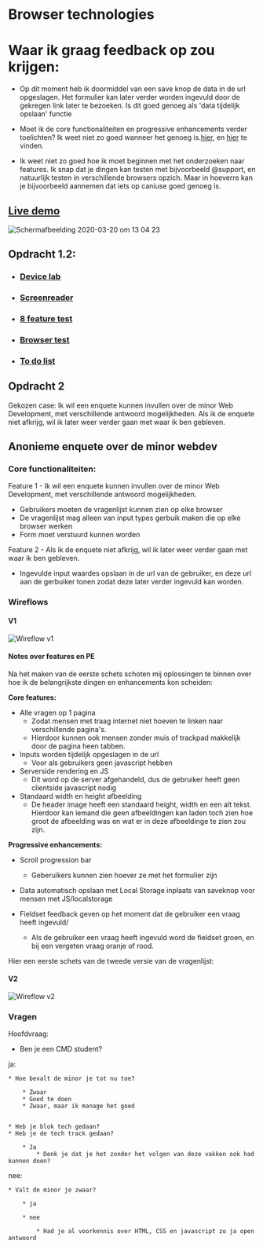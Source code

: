 # Browser technologies

# Waar ik graag feedback op zou krijgen:

* Op dit moment heb ik doormiddel van een save knop de data in de url opgeslagen. Het formulier kan later verder worden ingevuld door de gekregen link later te bezoeken. Is dit goed genoeg als 'data tijdelijk opslaan' functie

* Moet ik de core functionaliteiten en progressive enhancements verder toelichten? Ik weet niet zo goed wanneer het genoeg is.[hier](https://github.com/CountNick/browser-technologies-1920#anonieme-enquete-over-de-minor-webdev), en [hier](https://github.com/CountNick/browser-technologies-1920#notes-over-features-en-pe) te vinden.

* Ik weet niet zo goed hoe ik moet beginnen met het onderzoeken naar features. Ik snap dat je dingen kan testen met bijvoorbeeld @support, en natuurlijk testen in verschillende browsers opzich. Maar in hoeverre kan je bijvoorbeeld aannemen dat iets op caniuse goed genoeg is.

## [Live demo](https://webdev-enquete.herokuapp.com/)

![Schermafbeelding 2020-03-20 om 13 04 23](https://user-images.githubusercontent.com/47485018/77162064-684c3c80-6aab-11ea-9784-2d98f6666524.png)


## Opdracht 1.2:

* ### [Device lab](https://github.com/CountNick/browser-technologies-1920#device-lab-1)
* ### [Screenreader](https://github.com/CountNick/browser-technologies-1920#screenreader-1)
* ### [8 feature test](https://github.com/CountNick/browser-technologies-1920#8-feature-test-1)
* ### [Browser test](https://github.com/CountNick/browser-technologies-1920#browser-test-1)
* ### [To do list](https://github.com/CountNick/browser-technologies-1920#to-do-list-1)

## Opdracht 2 

Gekozen case: Ik wil een enquete kunnen invullen over de minor Web Development, met verschillende antwoord mogelijkheden. Als ik de enquete niet afkrijg, wil ik later weer verder gaan met waar ik ben gebleven.

## Anonieme enquete over de minor webdev

### Core functionaliteiten: 

Feature 1 - Ik wil een enquete kunnen invullen over de minor Web Development, met verschillende antwoord mogelijkheden.

* Gebruikers moeten de vragenlijst kunnen zien op elke browser
* De vragenlijst mag alleen van input types gerbuik maken die op elke browser werken
* Form moet verstuurd kunnen worden

Feature 2 - Als ik de enquete niet afkrijg, wil ik later weer verder gaan met waar ik ben gebleven.

* Ingevulde input waardes opslaan in de url van de gebruiker, en deze url aan de gerbuiker tonen zodat deze later verder ingevuld kan worden.

### Wireflows

#### V1
![Wireflow v1](https://user-images.githubusercontent.com/47485018/76967426-b89a9180-6927-11ea-84a6-bdb6c1c0bb4b.jpeg)

#### Notes over features en PE
Na het maken van de eerste schets schoten mij oplossingen te binnen over hoe ik de belangrijkste dingen en enhancements kon scheiden:

__Core features:__

* Alle vragen op 1 pagina
    * Zodat mensen met traag internet niet hoeven te linken naar verschillende pagina's.
    * Hierdoor kunnen ook mensen zonder muis of trackpad makkelijk door de pagina heen tabben.
* Inputs worden tijdelijk opgeslagen in de url
    * Voor als gebruikers geen javascript hebben
* Serverside rendering en JS
    * Dit word op de server afgehandeld, dus de gebruiker heeft geen clientside javascript nodig
* Standaard width en height afbeelding
    * De header image heeft een standaard height, width en een alt tekst. Hierdoor kan iemand die geen afbeeldingen kan laden toch zien hoe groot de afbeelding was en wat er in deze afbeeldinge te zien zou zijn.


__Progressive enhancements:__

* Scroll progression bar
    * Geberuikers kunnen zien hoever ze met het formulier zijn
* Data automatisch opslaan met Local Storage inplaats van saveknop voor mensen met JS/localstorage

* Fieldset feedback geven op het moment dat de gebruiker een vraag heeft ingevuld/
    * Als de gebruiker een vraag heeft ingevuld word de fieldset groen, en bij een vergeten vraag oranje of rood.

Hier een eerste schets van de tweede versie van de vragenlijst: 

#### V2

![Wireflow v2](https://user-images.githubusercontent.com/47485018/76967495-d667f680-6927-11ea-987b-da67a346fc69.jpeg)


### Vragen 

Hoofdvraag:

* Ben je een CMD student?


ja:

    * Hoe bevalt de minor je tot nu toe?

        * Zwaar
        * Goed te doen
        * Zwaar, maar ik manage het goed
    

    * Heb je blok tech gedaan?
    * Heb je de tech track gedaan?
        
        * Ja
            * Denk je dat je het zonder het volgen van deze vakken ook had kunnen doen?





nee: 

    * Valt de minor je zwaar? 

        * ja

        * nee

            * Had je al voorkennis over HTML, CSS en javascript zo ja open antwoord

